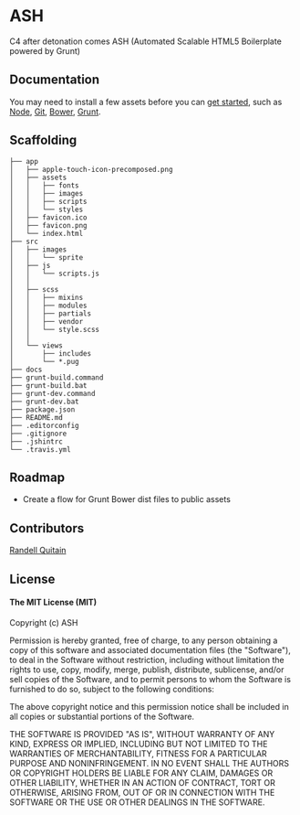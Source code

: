 # ASH

C4 after detonation comes ASH (Automated Scalable HTML5 Boilerplate powered by Grunt)

## Documentation

You may need to install a few assets before you can [get started](https://github.com/mugetsu/ash/blob/master/docs/DOCS.md), such as [Node](http://nodejs.org/), [Git](https://github.com), [Bower](http://bower.io/), [Grunt](http://gruntjs.com/).

## Scaffolding

````
├── app
│   ├── apple-touch-icon-precomposed.png
│   ├── assets
│   │   ├── fonts
│   │   ├── images
│   │   ├── scripts
│   │   └── styles
│   ├── favicon.ico
│   ├── favicon.png
│   └── index.html
├── src
│   ├── images
│   │   └── sprite
│   ├── js
│   │   └── scripts.js
│   │
│   ├── scss
│   │	├── mixins
│   │   ├── modules
│   │   ├── partials
│   │   ├── vendor
│   │   └── style.scss
│   │
│   └── views
│       ├── includes
│       └── *.pug
├── docs
├── grunt-build.command
├── grunt-build.bat
├── grunt-dev.command
├── grunt-dev.bat
├── package.json
├── README.md
├── .editorconfig
├── .gitignore
├── .jshintrc
└── .travis.yml
````

## Roadmap

* Create a flow for Grunt Bower dist files to public assets

## Contributors

[Randell Quitain](//github.com/mugetsu)

## License

#### The MIT License (MIT)

Copyright (c) ASH

Permission is hereby granted, free of charge, to any person obtaining a copy of
this software and associated documentation files (the "Software"), to deal in
the Software without restriction, including without limitation the rights to
use, copy, modify, merge, publish, distribute, sublicense, and/or sell copies
of the Software, and to permit persons to whom the Software is furnished to do
so, subject to the following conditions:

The above copyright notice and this permission notice shall be included in all
copies or substantial portions of the Software.

THE SOFTWARE IS PROVIDED "AS IS", WITHOUT WARRANTY OF ANY KIND, EXPRESS OR
IMPLIED, INCLUDING BUT NOT LIMITED TO THE WARRANTIES OF MERCHANTABILITY,
FITNESS FOR A PARTICULAR PURPOSE AND NONINFRINGEMENT. IN NO EVENT SHALL THE
AUTHORS OR COPYRIGHT HOLDERS BE LIABLE FOR ANY CLAIM, DAMAGES OR OTHER
LIABILITY, WHETHER IN AN ACTION OF CONTRACT, TORT OR OTHERWISE, ARISING FROM,
OUT OF OR IN CONNECTION WITH THE SOFTWARE OR THE USE OR OTHER DEALINGS IN THE
SOFTWARE.
